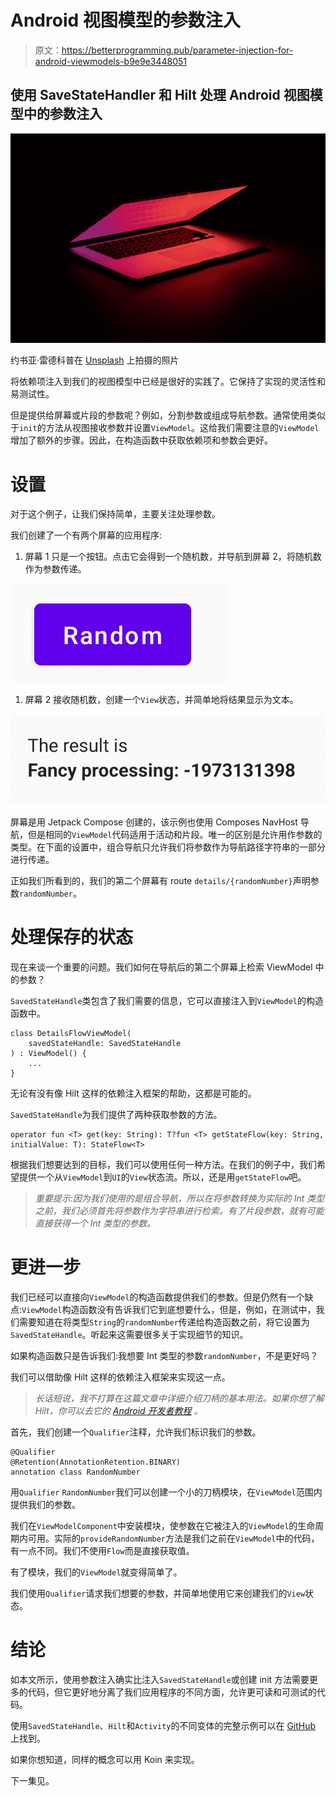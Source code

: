 # Android 视图模型的参数注入

> 原文：<https://betterprogramming.pub/parameter-injection-for-android-viewmodels-b9e9e3448051>

## 使用 SaveStateHandler 和 Hilt 处理 Android 视图模型中的参数注入

![](img/cb06336ad056eab1f56a65219f092369.png)

约书亚·雷德科普在 [Unsplash](https://unsplash.com?utm_source=medium&utm_medium=referral) 上拍摄的照片

将依赖项注入到我们的视图模型中已经是很好的实践了。它保持了实现的灵活性和易测试性。

但是提供给屏幕或片段的参数呢？例如，分割参数或组成导航参数。通常使用类似于`init`的方法从视图接收参数并设置`ViewModel`。这给我们需要注意的`ViewModel`增加了额外的步骤。因此，在构造函数中获取依赖项和参数会更好。

# 设置

对于这个例子，让我们保持简单，主要关注处理参数。

我们创建了一个有两个屏幕的应用程序:

1.  屏幕 1 只是一个按钮。点击它会得到一个随机数，并导航到屏幕 2，将随机数作为参数传递。

![](img/9d510878e534886e7f1270bf231cee1c.png)

1.  屏幕 2 接收随机数，创建一个`View`状态，并简单地将结果显示为文本。

![](img/8d675e591d5636b8f56853783abab128.png)

屏幕是用 Jetpack Compose 创建的，该示例也使用 Composes NavHost 导航，但是相同的`ViewModel`代码适用于活动和片段。唯一的区别是允许用作参数的类型。在下面的设置中，组合导航只允许我们将参数作为导航路径字符串的一部分进行传递。

正如我们所看到的，我们的第二个屏幕有 route `details/{randomNumber}`声明参数`randomNumber`。

# 处理保存的状态

现在来谈一个重要的问题。我们如何在导航后的第二个屏幕上检索 ViewModel 中的参数？

`SavedStateHandle`类包含了我们需要的信息，它可以直接注入到`ViewModel`的构造函数中。

```
class DetailsFlowViewModel(
    savedStateHandle: SavedStateHandle
) : ViewModel() {
    ...
}
```

无论有没有像 Hilt 这样的依赖注入框架的帮助，这都是可能的。

`SavedStateHandle`为我们提供了两种获取参数的方法。

```
operator fun <T> get(key: String): T?fun <T> getStateFlow(key: String, initialValue: T): StateFlow<T>
```

根据我们想要达到的目标，我们可以使用任何一种方法。在我们的例子中，我们希望提供一个从`ViewModel`到`UI`的`View`状态流。所以，还是用`getStateFlow`吧。

> *重要提示:因为我们使用的是组合导航，所以在将参数转换为实际的 Int 类型之前，我们必须首先将参数作为字符串进行检索。有了片段参数，就有可能直接获得一个 Int 类型的参数。*

# 更进一步

我们已经可以直接向`ViewModel`的构造函数提供我们的参数。但是仍然有一个缺点:`ViewModel`构造函数没有告诉我们它到底想要什么，但是，例如，在测试中，我们需要知道在将类型`String`的`randomNumber`传递给构造函数之前，将它设置为`SavedStateHandle`。听起来这需要很多关于实现细节的知识。

如果构造函数只是告诉我们:我想要 Int 类型的参数`randomNumber`，不是更好吗？

我们可以借助像 Hilt 这样的依赖注入框架来实现这一点。

> *长话短说，我不打算在这篇文章中详细介绍刀柄的基本用法。如果你想了解 Hilt，你可以去它的* [*Android 开发者教程*](https://developer.android.com/training/dependency-injection/hilt-android) *。*

首先，我们创建一个`Qualifier`注释，允许我们标识我们的参数。

```
@Qualifier
@Retention(AnnotationRetention.BINARY)
annotation class RandomNumber
```

用`Qualifier` `RandomNumber`我们可以创建一个小的刀柄模块，在`ViewModel`范围内提供我们的参数。

我们在`ViewModelComponent`中安装模块，使参数在它被注入的`ViewModel`的生命周期内可用。实际的`provideRandomNumber`方法是我们之前在`ViewModel`中的代码，有一点不同。我们不使用`Flow`而是直接获取值。

有了模块，我们的`ViewModel`就变得简单了。

我们使用`Qualifier`请求我们想要的参数，并简单地使用它来创建我们的`View`状态。

# 结论

如本文所示，使用参数注入确实比注入`SavedStateHandle`或创建 init 方法需要更多的代码，但它更好地分离了我们应用程序的不同方面，允许更可读和可测试的代码。

使用`SavedStateHandle`、`Hilt`和`Activity`的不同变体的完整示例可以在 [GitHub](https://github.com/a-frank/viewmodel-parameters) 上找到。

如果你想知道，同样的概念可以用 Koin 来实现。

下一集见。
